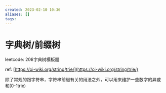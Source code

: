 ```yaml
---
created: 2023-02-10 10:36
aliases: []
tags:
---
```


# 字典树/前缀树

leetcode: 208字典树模板题

ref: [https://oi-wiki.org/string/trie/](https://oi-wiki.org/string/trie/)

除了常规的跟字符串，字符串前缀有关的用法之外，可以用来维护一些数字的异或和(0-1trie)
